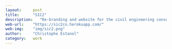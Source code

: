 ```yaml
---
layout:     post
title:      "SIC2"
description:   "Re-branding and website for the civil engineering consultancy SIC2"
web-url:    "https://sic2co.herokuapp.com/"
web-img:    "img/sic2.png"
author:     "Christophe Estanol"
category:   work
---
```

